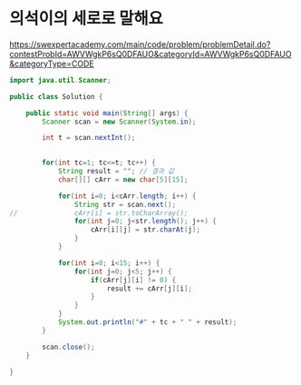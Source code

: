 # 의석이의 세로로 말해요
https://swexpertacademy.com/main/code/problem/problemDetail.do?contestProbId=AWVWgkP6sQ0DFAUO&categoryId=AWVWgkP6sQ0DFAUO&categoryType=CODE

```java
import java.util.Scanner;

public class Solution {

	public static void main(String[] args) {
		Scanner scan = new Scanner(System.in);

		int t = scan.nextInt();
		

		for(int tc=1; tc<=t; tc++) {
			String result = "";	// 결과 값
			char[][] cArr = new char[5][15];

			for(int i=0; i<cArr.length; i++) {
				String str = scan.next();
//				cArr[i] = str.toCharArray();
				for(int j=0; j<str.length(); j++) {
					cArr[i][j] = str.charAt(j);
				}
			}

			for(int i=0; i<15; i++) {
				for(int j=0; j<5; j++) {
					if(cArr[j][i] != 0) {
						result += cArr[j][i];
					}
				}
			}
			System.out.println("#" + tc + " " + result);
		}

		scan.close();
	}

}

```
